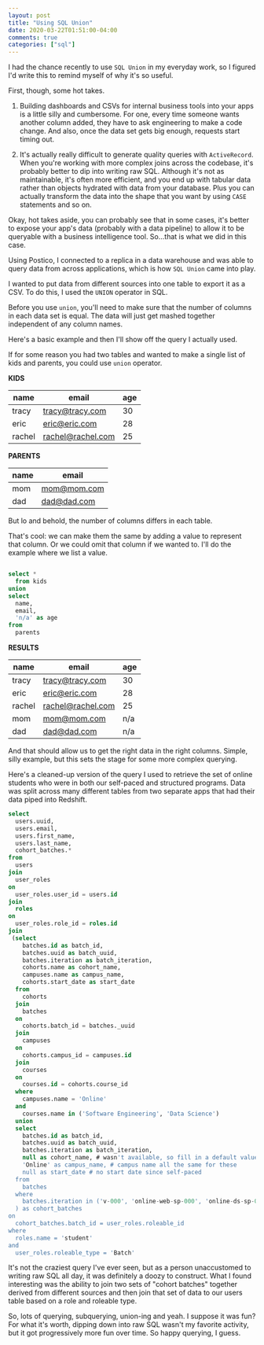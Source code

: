 ```yaml
---
layout: post
title: "Using SQL Union"
date: 2020-03-22T01:51:00-04:00
comments: true
categories: ["sql"]
---
```


I had the chance recently to use `SQL Union` in my everyday work, so I figured
I'd write this to remind myself of why it's so useful.

First, though, some hot takes.

1. Building dashboards and CSVs for internal business tools into
   your apps is a little silly and cumbersome. For one, every time someone
   wants another column added, they have to ask engineering to make a code
   change. And also, once the data set gets big enough, requests start
   timing out.

2. It's actually really difficult to generate quality queries with
   `ActiveRecord`. When you're working with more complex joins across the
   codebase, it's probably better to dip into writing raw SQL. Although it's
   not as maintainable, it's often more efficient, and you end up with
   tabular data rather than objects hydrated with data from your database.
   Plus you can actually transform the data into the shape that you want by
   using `CASE` statements and so on.


Okay, hot takes aside, you can probably see that in some cases, it's better
to expose your app's data (probably with a data pipeline) to allow it to be
queryable with a business intelligence tool. So...that is what we did in
this case.

Using Postico, I connected to a replica in a data warehouse and was able to
query data from across applications, which is how `SQL Union` came into play.

I wanted to put data from different sources into one table to export it as a
CSV. To do this, I used the `UNION` operator in SQL.

Before you use `union`, you'll need to make sure that the number of columns
in each data set is equal. The data will just get mashed together
independent of any column names.

Here's a basic example and then I'll show off the query I actually used.

If for some reason you had two tables and wanted to make a single list of kids and parents, you could use `union` operator.

**KIDS**

| name | email | age |
|------|-------|-----|
| tracy | tracy@tracy.com | 30 |
| eric | eric@eric.com | 28 |
| rachel | rachel@rachel.com | 25 |


**PARENTS**

| name | email |
|------|-------|
| mom | mom@mom.com |
| dad | dad@dad.com |


But lo and behold, the number of columns differs in each table.

That's cool: we can make them the same by adding a value to represent that column. Or we could omit that column if we wanted to. I'll do the example where we list a value.

```sql

select *
  from kids
union
select
  name,
  email,
  'n/a' as age
from
  parents
```

**RESULTS**

| name | email | age |
|------|-------|-----|
| tracy | tracy@tracy.com | 30 |
| eric | eric@eric.com | 28 |
| rachel | rachel@rachel.com | 25 |
| mom | mom@mom.com | n/a |
| dad | dad@dad.com | n/a |


And that should allow us to get the right data in the right columns. Simple, silly example, but this sets the stage for some more complex querying.

Here's a cleaned-up version of the query I used to retrieve the set of online students who were in both our self-paced and structured programs. Data was split across many different tables from two separate apps that had their data piped into Redshift.


```sql
select
  users.uuid,
  users.email,
  users.first_name,
  users.last_name,
  cohort_batches.*
from
  users
join
  user_roles
on
  user_roles.user_id = users.id
join
  roles
on
  user_roles.role_id = roles.id
join
 (select
	batches.id as batch_id,
	batches.uuid as batch_uuid,
	batches.iteration as batch_iteration,
	cohorts.name as cohort_name,
	campuses.name as campus_name,
	cohorts.start_date as start_date
  from
    cohorts
  join
    batches
  on
    cohorts.batch_id = batches._uuid
  join
    campuses
  on
    cohorts.campus_id = campuses.id
  join
    courses
  on
    courses.id = cohorts.course_id
  where
    campuses.name = 'Online'
  and
    courses.name in ('Software Engineering', 'Data Science')
  union
  select
    batches.id as batch_id,
    batches.uuid as batch_uuid,
    batches.iteration as batch_iteration,
    null as cohort_name, # wasn't available, so fill in a default value
    'Online' as campus_name, # campus name all the same for these
    null as start_date # no start date since self-paced
  from
    batches
  where
    batches.iteration in ('v-000', 'online-web-sp-000', 'online-ds-sp-000')
  ) as cohort_batches
on
  cohort_batches.batch_id = user_roles.roleable_id
where
  roles.name = 'student'
and
  user_roles.roleable_type = 'Batch'
```

It's not the craziest query I've ever seen, but as a person unaccustomed to writing raw SQL all day, it was definitely a doozy to construct. What I found interesting was the ability to join two sets of "cohort batches" together derived from different sources and then join that set of data to our users table based on a role and roleable type.

So, lots of querying, subquerying, union-ing and yeah. I suppose it was fun? For what it's worth, dipping down into raw SQL wasn't my favorite activity, but it got progressively more fun over time. So happy querying, I guess.



